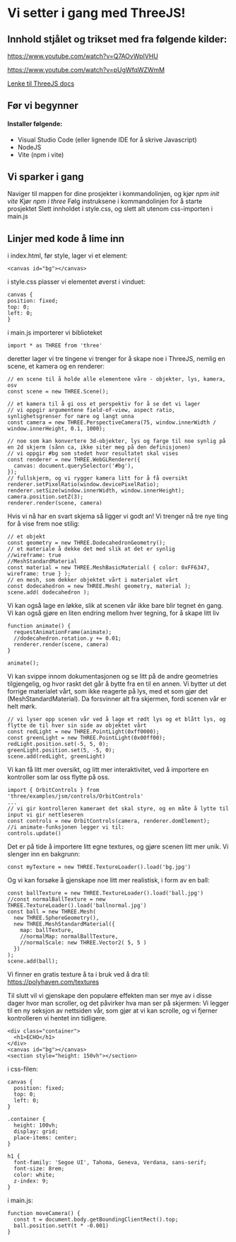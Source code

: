 # Vi setter i gang med ThreeJS!
## Innhold stjålet og trikset med fra følgende kilder:
https://www.youtube.com/watch?v=Q7AOvWpIVHU

https://www.youtube.com/watch?v=pUgWfqWZWmM

[Lenke til ThreeJS docs](https://threejs.org/docs/index.html#manual/en/introduction/Creating-a-scene)

## Før vi begynner
#### Installer følgende:
* Visual Studio Code (eller lignende IDE for å skrive Javascript)
* NodeJS
* Vite (npm i vite)

## Vi sparker i gang
Naviger til mappen for dine prosjekter i kommandolinjen, og kjør *npm init vite*
Kjør *npm i three*
Følg instruksene i kommandolinjen for å starte prosjektet
Slett innholdet i style.css, og slett alt utenom css-importen i main.js

## Linjer med kode å lime inn
i index.html, før style, lager vi et element:
```
<canvas id="bg"></canvas>
```
i style.css plasser vi elementet øverst i vinduet:
```
canvas {
position: fixed;
top: 0;
left: 0;
}
```
i main.js importerer vi biblioteket
```
import * as THREE from 'three'
```
deretter lager vi tre tingene vi trenger for å skape noe i ThreeJS, nemlig en scene, et kamera og en renderer:
```
// en scene til å holde alle elementene våre - objekter, lys, kamera, osv
const scene = new THREE.Scene();

// et kamera til å gi oss et perspektiv for å se det vi lager
// vi oppgir argumentene field-of-view, aspect ratio, synlighetsgrenser for nære og langt unna
const camera = new THREE.PerspectiveCamera(75, window.innerWidth / window.innerHeight, 0.1, 1000);

// noe som kan konvertere 3d-objekter, lys og farge til noe synlig på en 2d skjerm (sånn ca, ikke siter meg på den definisjonen)
// vi oppgir #bg som stedet hvor resultatet skal vises
const renderer = new THREE.WebGLRenderer({
  canvas: document.querySelector('#bg'),
});
// fullskjerm, og vi rygger kamera litt for å få oversikt
renderer.setPixelRatio(window.devicePixelRatio);
renderer.setSize(window.innerWidth, window.innerHeight);
camera.position.setZ(3);
renderer.render(scene, camera)
```
Hvis vi nå har en svart skjema så ligger vi godt an!
Vi trenger nå tre nye ting for å vise frem noe stilig:
```
// et objekt
const geometry = new THREE.DodecahedronGeometry();
// et materiale å dekke det med slik at det er synlig
//wireframe: true
//MeshStandardMaterial
const material = new THREE.MeshBasicMaterial( { color: 0xFF6347, wireframe: true } );
// en mesh, som dekker objektet vårt i materialet vårt
const dodecahedron = new THREE.Mesh( geometry, material );
scene.add( dodecahedron );
```
Vi kan også lage en løkke, slik at scenen vår ikke bare blir tegnet én gang. Vi kan også gjøre en liten endring mellom hver tegning, for å skape litt liv
```
function animate() {
  requestAnimationFrame(animate);
  //dodecahedron.rotation.y += 0.01;
  renderer.render(scene, camera)
}

animate();
```
Vi kan svippe innom dokumentasjonen og se litt på de andre geometries tilgjengelig, og hvor raskt det går å bytte fra en til en annen.
Vi bytter ut det forrige materialet vårt, som ikke reagerte på lys, med et som gjør det (MeshStandardMaterial). Da forsvinner alt fra skjermen, fordi scenen vår er helt mørk.
```
// vi lyser opp scenen vår ved å lage et rødt lys og et blått lys, og flytte de til hver sin side av objektet vårt
const redLight = new THREE.PointLight(0xff0000);
const greenLight = new THREE.PointLight(0x00ff00);
redLight.position.set(-5, 5, 0);
greenLight.position.set(5, -5, 0);
scene.add(redLight, greenLight)
```
Vi kan få litt mer oversikt, og litt mer interaktivitet, ved å importere en kontroller som lar oss flytte på oss.
```
import { OrbitControls } from 'three/examples/jsm/controls/OrbitControls'
...
// vi gir kontrolleren kameraet det skal styre, og en måte å lytte til input vi gir nettleseren
const controls = new OrbitControls(camera, renderer.domElement);
//i animate-funksjonen legger vi til:
controls.update()
```
Det er på tide å importere litt egne textures, og gjøre scenen litt mer unik. Vi slenger inn en bakgrunn:
```
const myTexture = new THREE.TextureLoader().load('bg.jpg')
```
Og vi kan forsøke å gjenskape noe litt mer realistisk, i form av en ball:
```
const ballTexture = new THREE.TextureLoader().load('ball.jpg')
//const normalBallTexture = new THREE.TextureLoader().load('ballnormal.jpg')
const ball = new THREE.Mesh(
  new THREE.SphereGeometry(),
  new THREE.MeshStandardMaterial({
    map: ballTexture,
    //normalMap: normalBallTexture,
    //normalScale: new THREE.Vector2( 5, 5 )
  })
);
scene.add(ball);
```
Vi finner en gratis texture å ta i bruk ved å dra til: https://polyhaven.com/textures

Til slutt vil vi gjenskape den populære effekten man ser mye av i disse dager hvor man scroller, og det påvirker hva man ser på skjermen:
Vi legger til en ny seksjon av nettsiden vår, som gjør at vi kan scrolle, og vi fjerner kontrolleren vi hentet inn tidligere.
```
<div class="container">
  <h1>ECHO</h1>
</div>
<canvas id="bg"></canvas>
<section style="height: 150vh"></section>
```
i css-filen:
```
canvas {
  position: fixed;
  top: 0;
  left: 0;
}

.container {
  height: 100vh;
  display: grid;
  place-items: center;
}

h1 {
  font-family: 'Segoe UI', Tahoma, Geneva, Verdana, sans-serif;
  font-size: 8rem;
  color: white;
  z-index: 9;
}
```
i main.js:
```
function moveCamera() {
  const t = document.body.getBoundingClientRect().top;
  ball.position.setY(t * -0.001)
}
```
